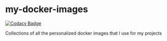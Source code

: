 # my-docker-images

[![Codacy Badge](https://api.codacy.com/project/badge/Grade/248805f6309346c3934e65420ecddfff)](https://app.codacy.com/gh/Giglium/my-docker-images?utm_source=github.com&utm_medium=referral&utm_content=Giglium/my-docker-images&utm_campaign=Badge_Grade_Settings)

Collections of all the personalized docker images that I use for my projects
